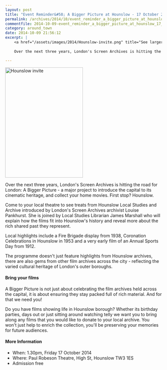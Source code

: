 ```yaml
---
layout: post
title: "Event Reminder&#58; A Bigger Picture at Hounslow - 17 October 2014"
permalink: /archives/2014/10/event_reminder_a_bigger_picture_at_hounslow_17_oct.html
commentfile: 2014-10-09-event_reminder_a_bigger_picture_at_hounslow_17_oct
category: around_town
date: 2014-10-09 21:56:12
excerpt: |
    <a href="/assets/images/2014/Hounslow-invite.png" title="See larger version of - Hounslow invite"><img src="/assets/images/2014/Hounslow-invite_thumb.png" width="150" height="212" alt="Hounslow invite" class="photo right" /></a>
    
    Over the next three years, London's Screen Archives is hitting the road for London: A Bigger Picture - a major project to introduce the capital to its cinematic heritage, and collect your home movies. First stop? Hounslow.

---
```


<a href="/assets/images/2014/Hounslow-invite.png" title="See larger version of - Hounslow invite"><img src="/assets/images/2014/Hounslow-invite_thumb.png" width="250" height="354" alt="Hounslow invite" class="photo right" /></a>

Over the next three years, London's Screen Archives is hitting the road for London: A Bigger Picture - a major project to introduce the capital to its cinematic heritage, and collect your home movies. First stop? Hounslow.

Come to your local theatre to see treats from Hounslow Local Studies and Archive introduced by London's Screen Archives archivist Louise Pankhurst. She is joined by Local Studies Librarian James Marshall who will explain how the films fit into Hounslow's history and reveal more about the rich shared past they represent.

Local highlights include a Fire Brigade display from 1938, Coronation Celebrations in Hounslow in 1953 and a very early film of an Annual Sports Day from 1912.

The programme doesn't just feature highlights from Hounslow archives, there are also gems from other film archives across the city - reflecting the varied cultural heritage of London's outer boroughs.

#### Bring your films

A Bigger Picture is not just about celebrating the film archives held across the capital, it is about ensuring they stay packed full of rich material. And for that we need you!

Do you have films showing life in Hounslow borough? Whether its birthday parties, days out or just sitting around watching telly we want you to bring along any films that you would like to donate to your local archive. You won't just help to enrich the collection, you'll be preserving your memories for future audiences.

#### More Information

-   When: 1.30pm, Friday 17 October 2014
-   Where: Paul Robeson Theatre, High St, Hounslow TW3 1ES
-   Admission free
